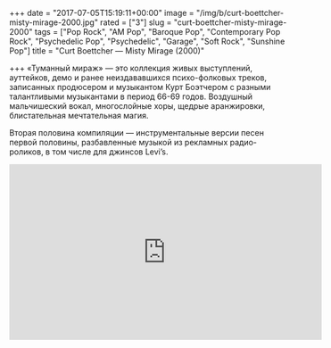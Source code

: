+++
date = "2017-07-05T15:19:11+00:00"
image = "/img/b/curt-boettcher-misty-mirage-2000.jpg"
rated = ["3"]
slug = "curt-boettcher-misty-mirage-2000"
tags = ["Pop Rock", "AM Pop", "Baroque Pop", "Contemporary Pop Rock", "Psychedelic Pop", "Psychedelic", "Garage", "Soft Rock", "Sunshine Pop"]
title = "Curt Boettcher — Misty Mirage (2000)"

+++
&laquo;Туманный мираж&raquo;&nbsp;&mdash; это коллекция живых выступлений, ауттейков, демо и&nbsp;ранее неиздававшихся психо-фолковых треков, записанных продюсером и&nbsp;музыкантом Курт Боэтчером с&nbsp;разными талантливыми музыкантами в&nbsp;период 66-69&nbsp;годов. Воздушный мальчишеский вокал, многослойные хоры, щедрые аранжировки, блистательная мечтательная магия.

Вторая половина компиляции&nbsp;&mdash; инструментальные версии песен первой половины, разбавленные музыкой из&nbsp;рекламных радио-роликов, в&nbsp;том числе для джинсов Levi&rsquo;s.

<iframe width="560" height="315" src="https://www.youtube.com/embed/vXeWwgeP-sE" frameborder="0" allowfullscreen></iframe>